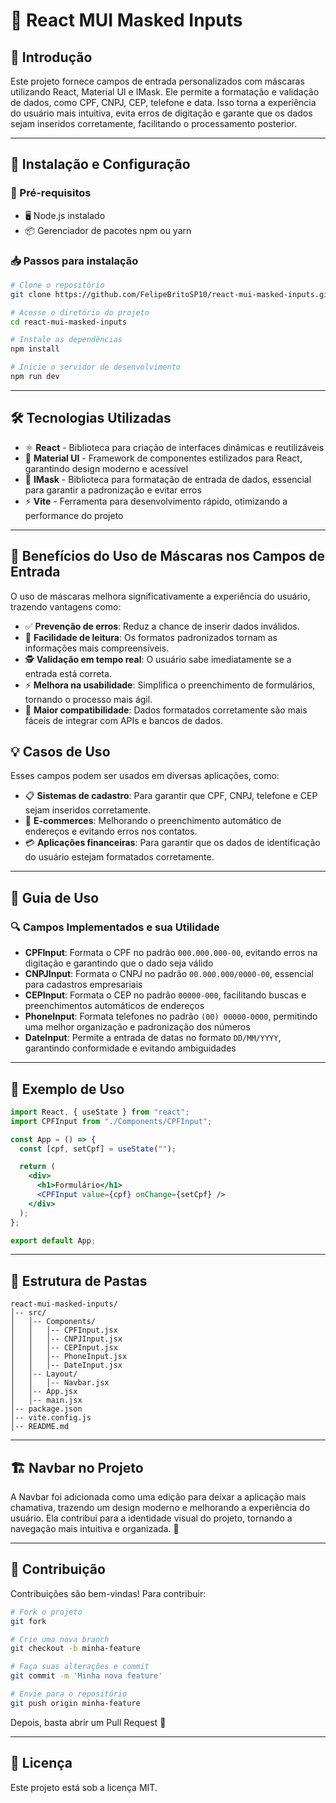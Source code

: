 # 🚀 React MUI Masked Inputs

## 📌 Introdução

Este projeto fornece campos de entrada personalizados com máscaras utilizando React, Material UI e IMask. Ele permite a formatação e validação de dados, como CPF, CNPJ, CEP, telefone e data. Isso torna a experiência do usuário mais intuitiva, evita erros de digitação e garante que os dados sejam inseridos corretamente, facilitando o processamento posterior.

---

## 🚀 Instalação e Configuração

### 📌 Pré-requisitos

- 🖥️ Node.js instalado
- 📦 Gerenciador de pacotes npm ou yarn

### 📥 Passos para instalação

```bash
# Clone o repositório
git clone https://github.com/FelipeBritoSP10/react-mui-masked-inputs.git

# Acesse o diretório do projeto
cd react-mui-masked-inputs

# Instale as dependências
npm install

# Inicie o servidor de desenvolvimento
npm run dev
```

---

## 🛠 Tecnologias Utilizadas

- ⚛️ **React** - Biblioteca para criação de interfaces dinâmicas e reutilizáveis
- 🎨 **Material UI** - Framework de componentes estilizados para React, garantindo design moderno e acessível
- 🔢 **IMask** - Biblioteca para formatação de entrada de dados, essencial para garantir a padronização e evitar erros
- ⚡ **Vite** - Ferramenta para desenvolvimento rápido, otimizando a performance do projeto

---

## 🎯 Benefícios do Uso de Máscaras nos Campos de Entrada

O uso de máscaras melhora significativamente a experiência do usuário, trazendo vantagens como:

- ✅ **Prevenção de erros**: Reduz a chance de inserir dados inválidos.
- 👀 **Facilidade de leitura**: Os formatos padronizados tornam as informações mais compreensíveis.
- 🕵️ **Validação em tempo real**: O usuário sabe imediatamente se a entrada está correta.
- ⚡ **Melhora na usabilidade**: Simplifica o preenchimento de formulários, tornando o processo mais ágil.
- 🔄 **Maior compatibilidade**: Dados formatados corretamente são mais fáceis de integrar com APIs e bancos de dados.

## 💡 Casos de Uso

Esses campos podem ser usados em diversas aplicações, como:

- 📋 **Sistemas de cadastro**: Para garantir que CPF, CNPJ, telefone e CEP sejam inseridos corretamente.
- 🛒 **E-commerces**: Melhorando o preenchimento automático de endereços e evitando erros nos contatos.
- 💳 **Aplicações financeiras**: Para garantir que os dados de identificação do usuário estejam formatados corretamente.

---

## 📖 Guia de Uso

### 🔍 Campos Implementados e sua Utilidade

- **CPFInput**: Formata o CPF no padrão `000.000.000-00`, evitando erros na digitação e garantindo que o dado seja válido
- **CNPJInput**: Formata o CNPJ no padrão `00.000.000/0000-00`, essencial para cadastros empresariais
- **CEPInput**: Formata o CEP no padrão `00000-000`, facilitando buscas e preenchimentos automáticos de endereços
- **PhoneInput**: Formata telefones no padrão `(00) 00000-0000`, permitindo uma melhor organização e padronização dos números
- **DateInput**: Permite a entrada de datas no formato `DD/MM/YYYY`, garantindo conformidade e evitando ambiguidades

---

## 📝 Exemplo de Uso

```jsx
import React, { useState } from "react";
import CPFInput from "./Components/CPFInput";

const App = () => {
  const [cpf, setCpf] = useState("");

  return (
    <div>
      <h1>Formulário</h1>
      <CPFInput value={cpf} onChange={setCpf} />
    </div>
  );
};

export default App;
```

---

## 📂 Estrutura de Pastas

```plaintext
react-mui-masked-inputs/
│-- src/
│   │-- Components/
│   │   │-- CPFInput.jsx
│   │   │-- CNPJInput.jsx
│   │   │-- CEPInput.jsx
│   │   │-- PhoneInput.jsx
│   │   │-- DateInput.jsx
│   │-- Layout/
│   │   │-- Navbar.jsx
│   │-- App.jsx
│   │-- main.jsx
│-- package.json
│-- vite.config.js
│-- README.md
```

---


## 🏗️ Navbar no Projeto

A Navbar foi adicionada como uma edição para deixar a aplicação mais chamativa, 
trazendo um design moderno e melhorando a experiência do usuário.
Ela contribui para a identidade visual do projeto, tornando a navegação mais intuitiva e organizada. 🚀


---

## 🤝 Contribuição

Contribuições são bem-vindas! Para contribuir:

```bash
# Fork o projeto
git fork

# Crie uma nova branch
git checkout -b minha-feature

# Faça suas alterações e commit
git commit -m 'Minha nova feature'

# Envie para o repositório
git push origin minha-feature
```

Depois, basta abrir um Pull Request 🚀

---

## 📜 Licença

Este projeto está sob a licença MIT.
